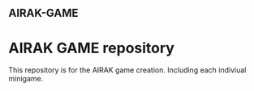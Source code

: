## AIRAK-GAME
# AIRAK GAME repository 
This repository is for the AIRAK game creation. Including each indiviual minigame.
